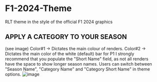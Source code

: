 # F1-2024-Theme
RLT theme in the style of the official F1 2024 graphics
## APPLY A CATEGORY TO YOUR SEASON
(see image)
Color#1 -> Dictates the main colour of renders.
Color#2 -> Dictates the main color of the white (default) bar for P1
I strongly recommend that you populate the "Short Name" field, as not all renders have the space to show longer season names.
Users can switch between "Season Name", "Category Name" and "Category Short Name" in theme options.
![image](https://github.com/Dark373/F1-2024-Theme/assets/141680047/ed314264-2b42-43c5-a028-550cd3e7f118)
